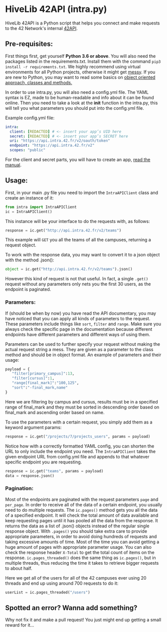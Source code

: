# HiveLib 42API (intra.py)

HiveLib 42API is a Python script that helps you connect and make requests to the 42 Network's internal [42API](https://api.intra.42.fr/apidoc).

## Pre-requisites:
First things first, get yourself **Python 3.6 or above**. You will also need the packages listed in the requirements.txt. Install them with the command `pip3 install -r requirements.txt`. We highly recommend using virtual environments for all Python projects, otherwise it might get [messy](https://xkcd.com/1987/). If you are new to Python, you may want to read some basics on [object oriented approach, classes and methods.](https://docs.python.org/3/tutorial/classes.html)

In order to use intra.py, you will also need a config.yml file. The YAML syntax is EZ, made to be human-readable and info about it can be found online. Then you need to take a look at the __init__ function in the intra.py, this will tell you what parameters you should put into the config.yml file.

Example config.yml file:
```yaml
intra:
  client: [REDACTED] # <- insert your app’s UID here
  secret: [REDACTED] # <- insert your app’s SECRET here
  uri: "https://api.intra.42.fr/v2/oauth/token"
  endpoint: "https://api.intra.42.fr/v2"
  scopes: "public"
```
For the client and secret parts, you will have to create an app, [read the manual](https://api.intra.42.fr/apidoc/guides/getting_started).


## Usage:
First, in your main .py file you need to import the `IntraAPIClient` class and create an instance of it:
```python
from intra import IntraAPIClient
ic = IntraAPIClient()
```

This instance will be your interface to do the requests with, as follows: 
```python
response = ic.get("http://api.intra.42.fr/v2/teams")
```

This example will `GET` you all the teams of all the campuses, returning a request object.

To work with the response data, you may want to convert it to a json object with the method .json():
```python
object = ic.get("http://api.intra.42.fr/v2/teams").json()
```

However this kind of request is not that useful. In fact, a single `.get()` request without any parameters only nets you the first 30 users, as the endpoint is paginated.

### Parameters:
If (should be when by now) you have read the API documentary, you may have noticed that you can apply all kinds of parameters to the request. These parameters include things like `sort`, `filter` and `range`. Make sure you always check the specific page in the documentation because different endpoints have different parameters and different ways of using them.

Parameters can be used to further specify your request without making the actual request string a mess. They are given as a parameter to the class method and should be in object format. An example of parameters and their usage:
```python
payload = {
   "filter[primary_campus]":13,
   "filter[cursus]":1,
   "range[final_mark]":"100,125",
   "sort":"-final_mark,name"
}
```

Here we are filtering by campus and cursus, results must be in a specified range of final_mark and they must be sorted in descending order based on final_mark and ascending order based on name.


To use the parameters with a certain request, you simply add them as a keyword argument params:
```python
response = ic.get("/projects/7/projects_users", params = payload)
```
Notice how with a correctly formatted YAML config, you can shorten the URL to only include the endpoint you need. The `IntraAPIClient` takes the given endpoint URL from config.yml file and appends to that whatever specific endpoint you are requesting.
```python
response = ic.get("teams", params = payload)
data = response.json()
```

### Pagination:
Most of the endpoints are paginated with the request parameters `page` and `per_page`. In order to receive all of the data of a certain endpoint, you usually need to do multiple requests. The `ic.pages()` method gets you all the data of a specified endpoint. It will check the total amount of data available and keep requesting pages until it has pooled all the data from the response. It returns the data as a list of  .json() objects instead of the regular single response object. With `.pages()` you should take extra care to provide appropriate parameters, in order to avoid doing hundreds of requests and taking excessive amounts of time. Most of the time you can avoid getting a huge amount of pages with appropriate parameter usage. You can also check the response header `X-Total` to get the total count of items on the response. `ic.pages_threaded()` does the same thing as `ic.pages()`, but in multiple threads, thus reducing the time it takes to retrieve bigger requests to about half.

Here we get all of the users for all of the 42 campuses ever using 20 threads and end up using around 700 requests to do it:
```python
userList = ic.pages_threaded("/users")
```

## Spotted an error? Wanna add something?
Why not fix it and make a pull request! You just might end up getting a small reward for it...
